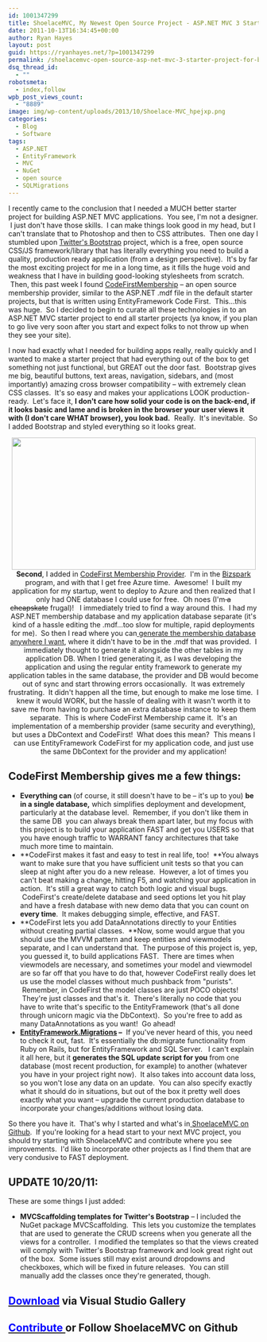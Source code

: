 ```yaml
---
id: 1001347299
title: ShoelaceMVC, My Newest Open Source Project - ASP.NET MVC 3 Starter Project for Building Fast AND Production Quality Webapps.
date: 2011-10-13T16:34:45+00:00
author: Ryan Hayes
layout: post
guid: https://ryanhayes.net/?p=1001347299
permalink: /shoelacemvc-open-source-asp-net-mvc-3-starter-project-for-build/
dsq_thread_id:
  - ""
robotsmeta:
  - index,follow
wpb_post_views_count:
  - "8889"
image: img/wp-content/uploads/2013/10/Shoelace-MVC_hpejxp.png
categories:
  - Blog
  - Software
tags:
  - ASP.NET
  - EntityFramework
  - MVC
  - NuGet
  - open source
  - SQLMigrations
---
```

I recently came to the conclusion that I needed a MUCH better starter project for building ASP.NET MVC applications.  You see, I'm not a designer.  I just don't have those skills.  I can make things look good in my head, but I can't translate that to Photoshop and then to CSS attributes.  Then one day I stumbled upon [Twitter's Bootstrap](https://twitter.github.com/bootstrap/) project, which is a free, open source CSS/JS framework/library that has literally everything you need to build a quality, production ready application (from a design perspective).  It's by far the most exciting project for me in a long time, as it fills the huge void and weakness that I have in building good-looking stylesheets from scratch.  Then, this past week I found [CodeFirstMembership](https://codefirstmembership.codeplex.com/) &#8211; an open source membership provider, similar to the ASP.NET .mdf file in the default starter projects, but that is written using EntityFramework Code First.  This&#8230;this was huge.  So I decided to begin to curate all these technologies in to an ASP.NET MVC starter project to end all starter projects (ya know, if you plan to go live very soon after you start and expect folks to not throw up when they see your site).

<!--more-->

I now had exactly what I needed for building apps really, really quickly and I wanted to make a starter project that had everything out of the box to get something not just functional, but GREAT out the door fast.  Bootstrap gives me big, beautiful buttons, text areas, navigation, sidebars, and (most importantly) amazing cross browser compatibility &#8211; with extremely clean CSS classes.  It's so easy and makes your applications LOOK production-ready.  Let's face it, **I don't care how solid your code is on the back-end, if it looks basic and lame and is broken in the browser your user views it with (I don't care WHAT browser), you look bad.**  Really.  It's inevitable.  So I added Bootstrap and styled everything so it looks great.

<p style="text-align: center;">
  <a href="https://beta.ryanhayes.netimg/wp-content/uploads/2011/10/Shoelace-MVC.png"><img class="size-large wp-image-1001347301 aligncenter" title="Shoelace-MVC" src="https://res.cloudinary.com/ryanhayes-net/image/upload/h_1024,w_1889/v1382116582/Shoelace-MVC_hpejxp.png" alt="" width="491" height="266" /></a><strong>Second</strong>, I added in <a href="https://codefirstmembership.codeplex.com/">CodeFirst Membership Provider</a>.  I'm in the <a href="https://www.microsoft.com/bizspark/Default.aspx">Bizspark </a>program, and with that I get free Azure time.  Awesome!  I built my application for my startup, went to deploy to Azure and then realized that I only had ONE database I could use for free.  Oh noes (I'm<del> a cheapskate</del> frugal)!   I immediately tried to find a way around this.  I had my ASP.NET membership database and my application database separate (it's kind of a hassle editing the .mdf&#8230;too slow for multiple, rapid deployments for me).  So then I read where you can<a href="https://weblogs.asp.net/sukumarraju/archive/2009/10/02/installing-asp-net-membership-services-database-in-sql-server-expreess.aspx"> generate the membership database anywhere I want</a>, where it didn't have to be in the .mdf that was provided.  I immediately thought to generate it alongside the other tables in my application DB. When I tried generating it, as I was developing the application and using the regular entity framework to generate my application tables in the same database, the provider and DB would become out of sync and start throwing errors occasionally.  It was extremely frustrating.  It didn't happen all the time, but enough to make me lose time.  I knew it would WORK, but the hassle of dealing with it wasn't worth it to save me from having to purchase an extra database instance to keep them separate.  This is where CodeFirst Membership came it.  It's an implementation of a membership provider (same security and everything), but uses a DbContext and CodeFirst!  What does this mean?  This means I can use EntityFramework CodeFirst for my application code, and just use the same DbContext for the provider and my application!
</p>

## CodeFirst Membership gives me a few things:

  * **Everything can** (of course, it still doesn't have to be &#8211; it's up to you) **be in a single database,** which simplifies deployment and development, particularly at the database level.  Remember, if you don't like them in the same DB  you can always break them apart later, but my focus with this project is to build your application FAST and get you USERS so that you have enough traffic to WARRANT fancy architectures that take much more time to maintain.
  * **CodeFirst makes it fast and easy to test in real life, too!  **You always want to make sure that you have sufficient unit tests so that you can sleep at night after you do a new release.  However, a lot of times you can't beat making a change, hitting F5, and watching your application in action.  It's still a great way to catch both logic and visual bugs.  CodeFirst's create/delete database and seed options let you hit play and have a fresh database with new demo data that you can count on **every time**.  It makes debugging simple, effective, and FAST.
  * **CodeFirst lets you add DataAnnotations directly to your Entities without creating partial classes.  **Now, some would argue that you should use the MVVM pattern and keep entities and viewmodels separate, and I can understand that.  The purpose of this project is, yep, you guessed it, to build applications FAST.  There are times when viewmodels are necessary, and sometimes your model and viewmodel are so far off that you have to do that, however CodeFirst really does let us use the model classes without much pushback from "purists".  Remember, in CodeFirst the model classes are just POCO objects!  They're just classes and that's it.  There's literally no code that you have to write that's specific to the EntityFramework (that's all done through unicorn magic via the DbContext).  So you're free to add as many DataAnnotations as you want!  Go ahead!
  * **[EntityFramework.Migrations](https://nuget.org/list/packages/entityframework.migrations) &#8211;**  If you've never heard of this, you need to check it out, fast.  It's essentially the db:migrate functionality from Ruby on Rails, but for EntityFramework and SQL Server.   I can't explain it all here, but it **generates the SQL update script for you** from one database (most recent production, for example) to another (whatever you have in your project right now).  It also takes into account data loss, so you won't lose any data on an update.  You can also specify exactly what it should do in situations, but out of the box it pretty well does exactly what you want &#8211; upgrade the current production database to incorporate your changes/additions without losing data.

<div>
  So there you have it.  That's why I started and what's in<a href="https://github.com/RyannosaurusRex/Shoelace-MVC"> ShoelaceMVC on Github</a>.  If you're looking for a head start to your next MVC project, you should try starting with ShoelaceMVC and contribute where you see improvements.  I'd like to incorporate other projects as I find them that are very condusive to FAST deployment.
</div>

## **UPDATE 10/20/11:**

These are some things I just added:

  * **MVCScaffolding templates for Twitter's Bootstrap** &#8211; I included the NuGet package MVCScaffolding.  This lets you customize the templates that are used to generate the CRUD screens when you generate all the views for a controller.  I modified the templates so that the views created will comply with Twitter's Bootstrap framework and look great right out of the box.  Some issues still may exist around dropdowns and checkboxes, which will be fixed in future releases.  You can still manually add the classes once they're generated, though.

## <span style="color: #0000ff;"><a href="https://visualstudiogallery.msdn.microsoft.com/f94ba670-d5db-4b91-9a8f-6c53023c2c18"><span style="color: #0000ff;">Download</span></a> </span>via Visual Studio Gallery

## <span style="color: #0000ff;"><a href="https://github.com/RyannosaurusRex/Shoelace-MVC"><span style="color: #0000ff;">Contribute </span></a></span>or Follow ShoelaceMVC on Github